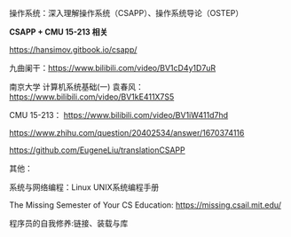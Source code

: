 
操作系统：深入理解操作系统（CSAPP）、操作系统导论（OSTEP）

**CSAPP + CMU 15-213 相关**

https://hansimov.gitbook.io/csapp/

九曲阑干：https://www.bilibili.com/video/BV1cD4y1D7uR 

南京大学 计算机系统基础(一) 袁春风： https://www.bilibili.com/video/BV1kE411X7S5

CMU 15-213： https://www.bilibili.com/video/BV1iW411d7hd

https://www.zhihu.com/question/20402534/answer/1670374116

https://github.com/EugeneLiu/translationCSAPP

其他：

系统与网络编程：Linux UNIX系统编程手册

The Missing Semester of Your CS Education: https://missing.csail.mit.edu/

程序员的自我修养:链接、装载与库
